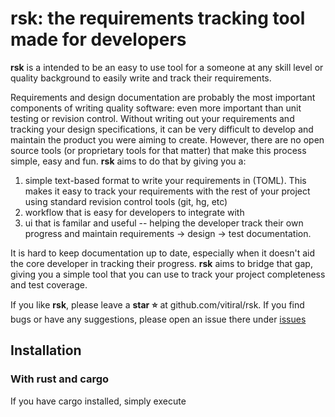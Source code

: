 # rsk: the requirements tracking tool made for developers
**rsk** is a intended to be an easy to use tool for a someone at any skill
level or quality background to easily write and track their requirements.

Requirements and design documentation are probably the most important components of
writing quality software: even more important than unit testing or revision control.
Without writing out your requirements and tracking your design specifications, it can
be very difficult to develop and maintain the product you were aiming to create.
However, there are no open source tools (or proprietary tools for that matter) 
that make this process simple, easy and fun. **rsk** aims to do that by giving you a:

 1. simple text-based format to write your requirements in (TOML). This makes it
      easy to track your requirements with the rest of your project using standard
      revision control tools (git, hg, etc)
 2. workflow that is easy for developers to integrate with
 3. ui that is familar and useful -- helping the developer track their own progress
      and maintain requirements -> design -> test documentation.

It is hard to keep documentation up to date, especially when it doesn't aid
the core developer in tracking their progress. **rsk** aims to bridge that gap,
giving you a simple tool that you can use to track your project completeness and
test coverage.

If you like **rsk**, please leave a **star :star:** at github.com/vitiral/rsk. If you find
bugs or have any suggestions, please open an issue there under 
[issues](https://github.com/vitiral/rsk/issues)

## Installation

### With rust and cargo
If you have cargo installed, simply execute
